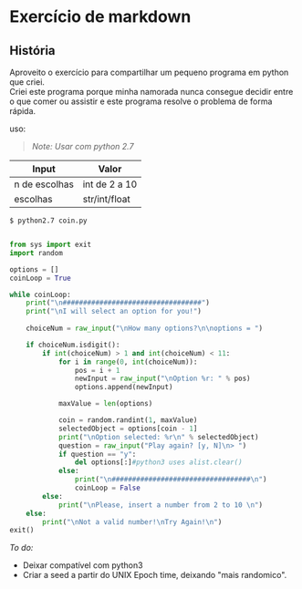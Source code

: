 # Exercício de markdown

## História

Aproveito o exercício para compartilhar um pequeno programa em python que criei.  
Criei este programa porque minha namorada nunca consegue decidir entre o que comer ou assistir e este programa resolve o problema de forma rápida.

uso:

>*Note: Usar com python 2.7*

|Input|Valor|
|-----|-----|
|n de escolhas|int de 2 a 10|
|escolhas|str/int/float|


```$ python2.7 coin.py```


```python

from sys import exit
import random

options = []
coinLoop = True

while coinLoop:
	print("\n##################################")
	print("\nI will select an option for you!")
	
	choiceNum = raw_input("\nHow many options?\n\noptions = ")

	if choiceNum.isdigit():
		if int(choiceNum) > 1 and int(choiceNum) < 11:
			for i in range(0, int(choiceNum)):
				pos = i + 1
				newInput = raw_input("\nOption %r: " % pos)
				options.append(newInput)

			maxValue = len(options)

			coin = random.randint(1, maxValue)
			selectedObject = options[coin - 1]
			print("\nOption selected: %r\n" % selectedObject)	
			question = raw_input("Play again? [y, N]\n> ")
			if question == "y":
				del options[:]#python3 uses alist.clear()
			else:
				print("\n##################################\n")
				coinLoop = False
		else:
			print("\nPlease, insert a number from 2 to 10 \n")
	else:
		print("\nNot a valid number!\nTry Again!\n")
exit()
```
 
*To do:*

- Deixar compatível com python3
- Criar a seed a partir do UNIX Epoch time, deixando "mais randomico".
